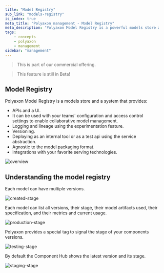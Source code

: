 ```yaml
---
title: "Model Registry"
sub_link: "models-registry"
is_index: true
meta_title: "Polyaxon management - Model Registry"
meta_description: "Polyaxon Model Registry is a powerful models store and a system to manage versioning, logging, staging, and production."
tags:
    - concepts
    - polyaxon
    - management
sidebar: "management"
---
```


<blockquote class="commercial">This is part of our commercial offering.</blockquote>
<blockquote class="info">This feature is still in Beta!</blockquote>

## Model Registry

Polyaxon Model Registry is a models store and a system that provides:
 * APIs and a UI.
 * It can be used with your teams' configuration and access control settings to enable collaborative model management.
 * Logging and lineage using the experimentation feature.
 * Versioning.
 * Deploying as an internal tool or as a test api using the service abstraction.
 * Agnostic to the model packaging format.
 * Integrations with your favorite serving technologies.

![overview](../../../../content/images/dashboard/registry/overview.png)

## Understanding the model registry

Each model can have multiple versions.

![created-stage](../../../../content/images/dashboard/registry/created.png)

Each model can list all versions, their stage, their model artifacts used, their specification, and their metrics and current usage.

![production-stage](../../../../content/images/dashboard/registry/production.png)

Polyaxon provides a special tag to signal the stage of your components versions. 

![testing-stage](../../../../content/images/dashboard/registry/testing.png)

By default the Component Hub shows the latest version and its stage.

![staging-stage](../../../../content/images/dashboard/registry/staging.png)

